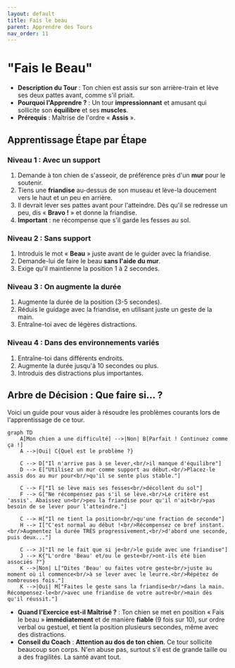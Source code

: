 ```yaml
---
layout: default
title: Fais le beau
parent: Apprendre des Tours
nav_order: 11
---
```


# "Fais le Beau"

- **Description du Tour** : Ton chien est assis sur son arrière-train et lève ses deux pattes avant, comme s'il priait.
- **Pourquoi l'Apprendre ?** : Un tour **impressionnant** et amusant qui sollicite son **équilibre** et ses **muscles**.
- **Prérequis** : Maîtrise de l'ordre « **Assis** ».

## Apprentissage Étape par Étape

### Niveau 1 : Avec un support

1.  Demande à ton chien de s'asseoir, de préférence près d'un **mur** pour le soutenir.
2.  Tiens une **friandise** au-dessus de son museau et lève-la doucement vers le haut et un peu en arrière.
3.  Il devrait lever ses pattes avant pour l'atteindre. Dès qu'il se redresse un peu, dis « **Bravo !** » et donne la friandise.
4.  **Important** : ne récompense que s'il garde les fesses au sol.

### Niveau 2 : Sans support

1.  Introduis le mot « **Beau** » juste avant de le guider avec la friandise.
2.  Demande-lui de faire le beau **sans l'aide du mur**.
3.  Exige qu'il maintienne la position 1 à 2 secondes.

### Niveau 3 : On augmente la durée

1.  Augmente la durée de la position (3-5 secondes).
2.  Réduis le guidage avec la friandise, en utilisant juste un geste de la main.
3.  Entraîne-toi avec de légères distractions.

### Niveau 4 : Dans des environnements variés

1.  Entraîne-toi dans différents endroits.
2.  Augmente la durée jusqu'à 10 secondes ou plus.
3.  Introduis des distractions plus importantes.

## Arbre de Décision : Que faire si... ?

Voici un guide pour vous aider à résoudre les problèmes courants lors de l'apprentissage de ce tour.

```mermaid
graph TD
    A[Mon chien a une difficulté] -->|Non| B[Parfait ! Continuez comme ça !]
    A -->|Oui| C{Quel est le problème ?}

    C --> D["Il n'arrive pas à se lever,<br/>il manque d'équilibre"]
    D --> E["Utilisez un mur comme support au début.<br/>Placez-le assis dos au mur pour<br/>qu'il se sente plus stable."]
    
    C --> F["Il se lève mais ses fesses<br/>décollent du sol"]
    F --> G["Ne récompensez pas s'il se lève.<br/>Le critère est 'assis'. Abaissez un<br/>peu la friandise pour qu'il n'ait<br/>pas besoin de se lever pour l'atteindre."]

    C --> H["Il ne tient la position<br/>qu'une fraction de seconde"]
    H --> I["C'est normal au début !<br/>Récompensez ce bref instant.<br/>Augmentez la durée TRÈS progressivement,<br/>d'abord une seconde, puis deux..."]

    C --> J["Il ne le fait que si je<br/>le guide avec une friandise"]
    J --> K{"L'ordre 'Beau' et/ou le geste<br/>ont-ils été bien associés ?"}
    K -->|Non| L["Dites 'Beau' ou faites votre geste<br/>juste au moment où il commence<br/>à se lever avec le leurre.<br/>Répétez de nombreuses fois."]
    K -->|Oui| M["Faites le geste sans la friandise<br/>dans la main. Récompensez-le<br/>avec une friandise de votre autre<br/>main dès qu'il réussit."]
```

- **Quand l'Exercice est-il Maîtrisé ?** : Ton chien se met en position « Fais le beau » **immédiatement** et de manière **fiable** (9 fois sur 10), sur ordre verbal ou gestuel, et tient la position plusieurs secondes, même avec des distractions.
- **Conseil du Coach** : **Attention au dos de ton chien**. Ce tour sollicite beaucoup son corps. N'en abuse pas, surtout s'il est de grande taille ou a des fragilités. La santé avant tout. 
